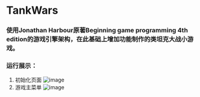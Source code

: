 # TankWars
### 使用Jonathan Harbour原著Beginning game programming 4th edition的游戏引擎架构，在此基础上增加功能制作的类坦克大战小游戏。
### 运行展示：
1. 初始化页面
![image](https://github.com/KamenRiderHibiki/readme_add_pic/blob/master/1-%E5%88%9D%E5%A7%8B%E5%8C%96%EF%BC%88%E6%B7%A1%E5%85%A5%E6%B7%A1%E5%87%BA%E6%95%88%E6%9E%9C%EF%BC%89.png)
2. 游戏主菜单
![image](https://github.com/KamenRiderHibiki/readme_add_pic/blob/master/2-%E4%B8%BB%E8%8F%9C%E5%8D%95.png)
